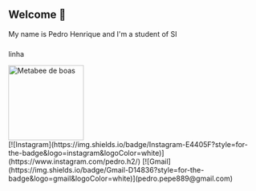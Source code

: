 ## Welcome 👋

<p align="left">My name is Pedro Henrique and I'm a student of SI </p>

###

<p align= "left">linha</p>

<div>
  <img src = "https://i.pinimg.com/originals/fb/c2/0f/fbc20f26cb09d634a50aaf1576838be4.gif"  height  = 150px alt="Metabee de boas">
</div>
[![Instagram](https://img.shields.io/badge/Instagram-E4405F?style=for-the-badge&logo=instagram&logoColor=white)](https://www.instagram.com/pedro.h2/)
[![Gmail](https://img.shields.io/badge/Gmail-D14836?style=for-the-badge&logo=gmail&logoColor=white)](pedro.pepe889@gmail.com)
<!--
**DevPedroHenrique007/DevPedroHenrique007** is a ✨ _special_ ✨ repository because its `README.md` (this file) appears on your GitHub profile.
